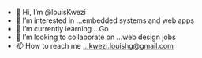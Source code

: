 - 👋 Hi, I’m @louisKwezi
- 👀 I’m interested in ...embedded systems and web apps
- 🌱 I’m currently learning ...Go
- 💞️ I’m looking to collaborate on ...web design jobs
- 📫 How to reach me ...kwezi.louishg@gmail.com

<!---
louismomo66/louismomo66 is a ✨ special ✨ repository because its `README.md` (this file) appears on your GitHub profile.
You can click the Preview link to take a look at your changes.
--->
